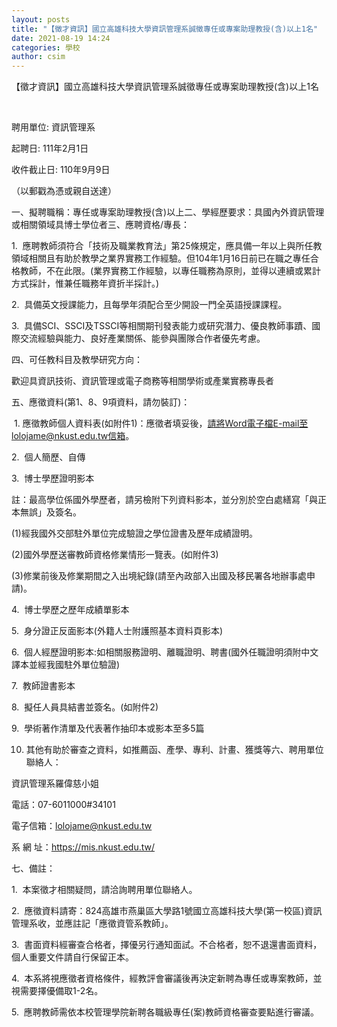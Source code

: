 ```yaml
---
layout: posts
title: "【徵才資訊】國立高雄科技大學資訊管理系誠徵專任或專案助理教授(含)以上1名"
date: 2021-08-19 14:24
categories: 學校
author: csim
---
```


【徵才資訊】國立高雄科技大學資訊管理系誠徵專任或專案助理教授(含)以上1名

 

聘用單位: 資訊管理系

起聘日: 111年2月1日

收件截止日: 110年9月9日

（以郵戳為憑或親自送達）

一、擬聘職稱：專任或專案助理教授(含)以上二、學經歷要求：具國內外資訊管理或相關領域具博士學位者三、應聘資格/專長：

1.  應聘教師須符合「技術及職業教育法」第25條規定，應具備一年以上與所任教領域相關且有助於教學之業界實務工作經驗。但104年1月16日前已在職之專任合格教師，不在此限。(業界實務工作經驗，以專任職務為原則，並得以連續或累計方式採計，惟兼任職務年資折半採計。)

2.  具備英文授課能力，且每學年須配合至少開設一門全英語授課課程。

3.  具備SCI、SSCI及TSSCI等相關期刊發表能力或研究潛力、優良教師事蹟、國際交流經驗與能力、良好產業關係、能參與團隊合作者優先考慮。

四、可任教科目及教學研究方向：

歡迎具資訊技術、資訊管理或電子商務等相關學術或產業實務專長者

五、應徵資料(第1、8、9項資料，請勿裝訂)：

 1. 應徵教師個人資料表(如附件1)：應徵者填妥後，請將Word電子檔E-mail至lolojame@nkust.edu.tw信箱。

2.  個人簡歷、自傳

3.  博士學歷證明影本

註：最高學位係國外學歷者，請另檢附下列資料影本，並分別於空白處繕寫「與正本無誤」及簽名。

(1)經我國外交部駐外單位完成驗證之學位證書及歷年成績證明。

(2)國外學歷送審教師資格修業情形一覽表。(如附件3)

(3)修業前後及修業期間之入出境紀錄(請至內政部入出國及移民署各地辦事處申請)。

4.  博士學歷之歷年成績單影本

5.  身分證正反面影本(外籍人士附護照基本資料頁影本)

6.  個人經歷證明影本:如相關服務證明、離職證明、聘書(國外任職證明須附中文譯本並經我國駐外單位驗證)

7.  教師證書影本

8.  擬任人員具結書並簽名。(如附件2)

9.  學術著作清單及代表著作抽印本或影本至多5篇

10. 其他有助於審查之資料，如推薦函、產學、專利、計畫、獲獎等六、聘用單位聯絡人：

資訊管理系羅偉慈小姐

電話：07-6011000#34101

電子信箱：lolojame@nkust.edu.tw

系 網 址：https://mis.nkust.edu.tw/

七、備註：

1.  本案徵才相關疑問，請洽詢聘用單位聯絡人。

2.  應徵資料請寄：824高雄市燕巢區大學路1號國立高雄科技大學(第一校區)資訊管理系收，並應註記「應徵資管系教師」。

3.  書面資料經審查合格者，擇優另行通知面試。不合格者，恕不退還書面資料，個人重要文件請自行保留正本。

4.  本系將視應徵者資格條件，經教評會審議後再決定新聘為專任或專案教師，並視需要擇優備取1-2名。

5.  應聘教師需依本校管理學院新聘各職級專任(案)教師資格審查要點進行審議。

 

